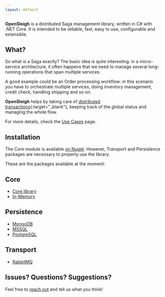 ```yaml
---
layout: default
---
```


**OpenSleigh** is a distributed Saga management library, written in C# with .NET Core. 
It is intended to be reliable, fast, easy to use, configurable and extensible.

## What?
So what is a Saga exactly? The basic idea is quite interesting: in a micro-service architecture, it often happens that we need to manage several long-running operations that span multiple services. 

A good example could be an Order processing workflow: in this scenario you have to orchestrate multiple services, doing inventory management, credit check, handling shipping and so on.   

**OpenSleigh** helps by taking care of [distributed transactions](https://www.davidguida.net/improving-microservices-reliability-part-1-two-phase-commit/){:target="_blank"}, keeping track of the global status and managing the whole flow.

For more details, check the [Use Cases](use-cases/) page.

## Installation
The Core module is available [on Nuget](https://www.nuget.org/packages/OpenSleigh.Core/).
However, Transport and Persistence packages are necessary to properly use the library.

These are the packages available at the moment:
## Core
- [Core library](https://www.nuget.org/packages/OpenSleigh.Core/)
- [In-Memory](https://www.nuget.org/packages/OpenSleigh.Persistence.InMemory/)

## Persistence
- [MongoDB](https://www.nuget.org/packages/OpenSleigh.Persistence.Mongo/)
- [MSSQL](https://www.nuget.org/packages/OpenSleigh.Persistence.SQLServer/)
- [PostgreSQL](https://www.nuget.org/packages/OpenSleigh.Persistence.PostgreSQL/)

## Transport
- [RabbitMQ](https://www.nuget.org/packages/OpenSleigh.Transport.RabbitMQ/)

## Issues? Questions? Suggestions?
Feel free to [reach out](https://github.com/mizrael/OpenSleigh/discussions) and tell us what you think!
